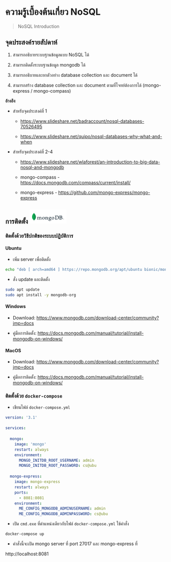 # ความรู้เบื้องต้นเกี่ยว NoSQL

> NoSQL Introduction

## จุดประสงค์รายสัปดาห์


1. สามารถอธิบายระบบฐานข้อมูลแบบ NoSQL ได้

2. สามารถติดตั้งระบบฐานข้อมูล mongodb ได้

3. สามารถอธิบายและยกตัวอย่าง database collection และ document ได้

4. สามารถสร้าง database collection และ document ตามที่โจทย์ต้องการได้ (mongo-express / mongo-compass)

**อ้างอิง**

* สำหรับจุดประสงค์ที่ 1 

  - https://www.slideshare.net/badraccount/nosql-databases-70526495

  - https://www.slideshare.net/quipo/nosql-databases-why-what-and-when

* สำหรับจุดประสงค์ที่ 2-4 

  - https://www.slideshare.net/wlaforest/an-introduction-to-big-data-nosql-and-mongodb

  - mongo-compass - https://docs.mongodb.com/compass/current/install/

  - mongo-express - https://github.com/mongo-express/mongo-express

## การติดตั้ง ![MongoDB](/assets/images/mongodb-logo.png)

### ติดตั้งด้วยวิธีปกติของระบบปฏิบัติการ

#### Ubuntu

* เพิ่ม server เพื่อติดตั้ง

```sh
echo "deb [ arch=amd64 ] https://repo.mongodb.org/apt/ubuntu bionic/mongodb-org/4.0 multiverse" | sudo tee /etc/apt/sources.list.d/mongodb-org-4.0.list
```

* สั่ง update และติดตั้ง

```sh
sudo apt update
sudo apt install -y mongodb-org
```

#### Windows

* Download: https://www.mongodb.com/download-center/community?jmp=docs

* คู่มือการติดตั้ง: https://docs.mongodb.com/manual/tutorial/install-mongodb-on-windows/

#### MacOS

* Download: https://www.mongodb.com/download-center/community?jmp=docs

* คู่มือการติดตั้ง: https://docs.mongodb.com/manual/tutorial/install-mongodb-on-windows/

### ติดตั้งด้วย `docker-compose`

* เขียนไฟล์ `docker-compose.yml`

```yml
version: '3.1'

services:

  mongo:
    image: 'mongo'
    restart: always
    environment:
      MONGO_INITDB_ROOT_USERNAME: admin
      MONGO_INITDB_ROOT_PASSWORD: cs@ubu

  mongo-express:
    image: mongo-express
    restart: always
    ports:
      - 8081:8081
    environment:
      ME_CONFIG_MONGODB_ADMINUSERNAME: admin
      ME_CONFIG_MONGODB_ADMINPASSWORD: cs@ubu
```

* เปิด `cmd.exe` ที่ตำแหน่งเดียวกับไฟล์ `docker-compose.yml` ใช้คำสั่ง

```sh
docker-compose up
```

* คำสั่งนี้จะเปิด mongo server ที่ port 27017 และ mongo-express ที่ 

http://localhost:8081

